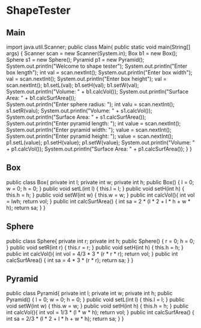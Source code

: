 # ShapeTester


## Main
import java.util.Scanner; 
public class Main{
  public static void main(String[] args) {
    Scanner scan = new Scanner(System.in);
    Box b1 = new Box();
    Sphere s1 = new Sphere();
    Pyramid p1 = new Pyramid();
System.out.println("Welcome to shape tester");
System.out.println("Enter box length");
int val = scan.nextInt();
System.out.println("Enter box width");
  val = scan.nextInt();
System.out.println("Enter box height");
  val = scan.nextInt();
b1.setL(val);
b1.setH(val);
b1.setW(val);
System.out.println("Volume: " + b1.calcVol()); 
System.out.println("Surface Area: " + b1.calcSurfArea());   
System.out.println("Enter sphere radius: ");
  int valu = scan.nextInt();
    s1.setR(valu);
    System.out.println("Volume: " + s1.calcVol()); 
    System.out.println("Surface Area: " + s1.calcSurfArea());
System.out.println("Enter pyramid length: ");
  int value = scan.nextInt();
System.out.println("Enter pyramid width: ");
  value = scan.nextInt(); 
System.out.println("Enter pyramid height: ");
  value = scan.nextInt(); 
    p1.setL(value);
    p1.setH(value);
    p1.setW(value);
    System.out.println("Volume: " + p1.calcVol()); 
    System.out.println("Surface Area: " + p1.calcSurfArea());
  }
}


## Box 
public class Box{
  private int l;
  private int w;
  private int h;
  public Box() {
    l = 0;
    w = 0;
    h = 0; 
  }
  public void setL(int l) {
    this.l = l;
  }
  public void setH(int h) {
    this.h = h;
  }
  public void setW(int w) {
    this.w = w;
  }
  public int calcVol(){
    int vol = l*w*h;
    return vol;
  }
  public int calcSurfArea() {
    int sa = 2 * (l * 2 + l * h + w * h);
    return sa; 
  }
}


## Sphere 
public class Sphere{
  private int r;
  private int h;
  public Sphere() {
    r = 0;
    h = 0; 
  }
  public void setR(int r) {
    this.r = r;
  }
  public void setH(int h) {
    this.h = h;
  }
  public int calcVol(){
    int vol = 4/3 * 3 * (r * r * r); 
    return vol;
  }
  public int calcSurfArea() {
    int sa = 4 * 3 * (r * r);
    return sa; 
  }
}


## Pyramid  
public class Pyramid{
  private int l;
  private int w;
  private int h;
  public Pyramid() {
    l = 0;
    w = 0;
    h = 0; 
  }
  public void setL(int l) {
    this.l = l;
  }
  public void setW(int w) {
    this.w = w;
  }
  public void setH(int h) {
    this.h = h;
  }
  public int calcVol(){
    int vol = 1/3 * (l * w * h);
    return vol;
  }
  public int calcSurfArea() { 
    int sa = 2/3 * (l * 2 + l * h + w * h);
    return sa; 
  }
}
